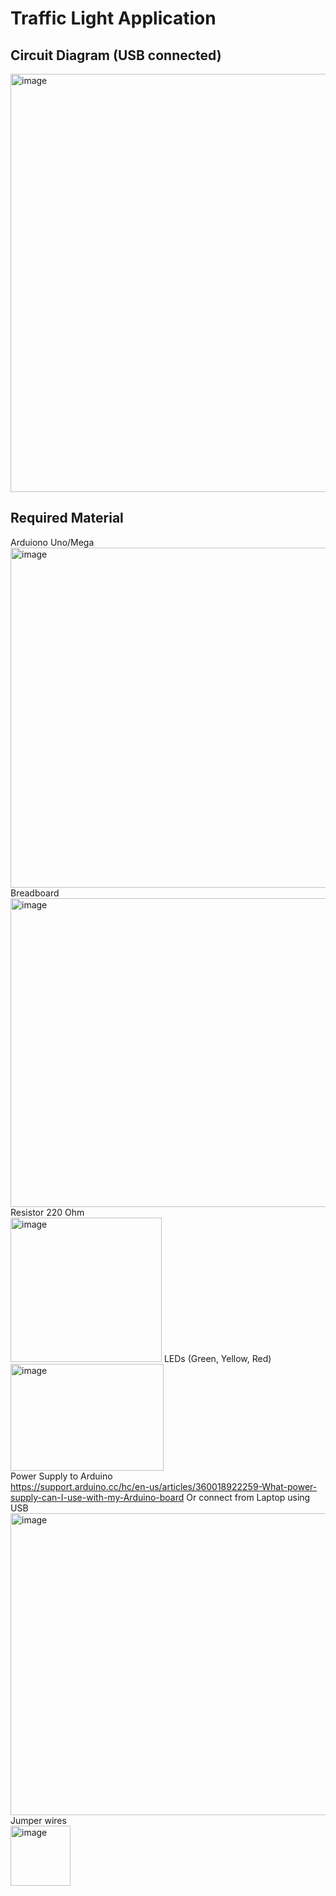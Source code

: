 # Traffic Light Application

## Circuit Diagram (USB connected)
<img width="770" height="669" alt="image" src="https://github.com/user-attachments/assets/2bdc06c4-f315-40bd-8a7c-cd7534fc78e5" />

## Required Material

Arduiono Uno/Mega  
<img width="582" height="544" alt="image" src="https://github.com/user-attachments/assets/842b52f9-f387-4555-82f3-fca6358f13d0" />  
Breadboard  
<img width="653" height="494" alt="image" src="https://github.com/user-attachments/assets/89b3eba4-0f9d-47b2-8b79-868a03d2f0b6" />  
Resistor 220 Ohm  
<img width="242" height="231" alt="image" src="https://github.com/user-attachments/assets/6f664bd3-b7bf-4d05-aa41-a9304e3284c3" /> 
LEDs (Green, Yellow, Red)  
<img width="245" height="171" alt="image" src="https://github.com/user-attachments/assets/ee82e030-255b-4a64-bf7e-1430761ee497" />  
Power Supply to Arduino  
https://support.arduino.cc/hc/en-us/articles/360018922259-What-power-supply-can-I-use-with-my-Arduino-board
Or connect from Laptop using USB  
<img width="574" height="483" alt="image" src="https://github.com/user-attachments/assets/855e750c-3def-4794-bd44-d3b8af65ad14" />  
Jumper wires  
<img width="96" height="96" alt="image" src="https://github.com/user-attachments/assets/cb925e51-1f6f-4f9b-94ef-1fb773228a09" />




